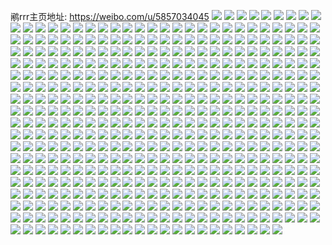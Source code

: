 鹇rrr主页地址: https://weibo.com/u/5857034045 
![](https://wx4.sinaimg.cn/mw2000/006onw73gy1h6ppbnlf20j32c0340qv6.jpg) 
![](https://wx4.sinaimg.cn/mw2000/006onw73gy1h6ppbr2r8xj31wb2niqv6.jpg) 
![](https://wx4.sinaimg.cn/mw2000/006onw73gy1h6ppbsdhqfj32c0340wvq.jpg) 
![](https://wx4.sinaimg.cn/mw2000/006onw73gy1h6ppbporswj32c034le82.jpg) 
![](https://wx4.sinaimg.cn/mw2000/006onw73gy1h6ppbypmrhj31sc2ds7wi.jpg) 
![](https://wx4.sinaimg.cn/mw2000/006onw73gy1h6ppbzdk9cj30k00zk7dg.jpg) 
![](https://wx4.sinaimg.cn/mw2000/006onw73gy1h6ppbw1vggj31sc2dskjm.jpg) 
![](https://wx4.sinaimg.cn/mw2000/006onw73gy1h6ppbuh63gj32c0340x3r.jpg) 
![](https://wx4.sinaimg.cn/mw2000/006onw73gy1h6ppbxhlhyj31oe28i7wi.jpg) 
![](https://wx4.sinaimg.cn/mw2000/006onw73gy1h411fqpj6kj32c03404qr.jpg) 
![](https://wx4.sinaimg.cn/mw2000/006onw73gy1h411fvq9ihj32c0340npg.jpg) 
![](https://wx4.sinaimg.cn/mw2000/006onw73gy1h411fzyq1nj32c03407wj.jpg) 
![](https://wx4.sinaimg.cn/mw2000/006onw73gy1h411g4ew6bj32c0340u0z.jpg) 
![](https://wx4.sinaimg.cn/mw2000/006onw73gy1h411gkhs6nj32c0340e83.jpg) 
![](https://wx4.sinaimg.cn/mw2000/006onw73gy1h411g7xax0j32c0355u0y.jpg) 
![](https://wx4.sinaimg.cn/mw2000/006onw73gy1h411gbu3y9j31zm2scu0z.jpg) 
![](https://wx4.sinaimg.cn/mw2000/006onw73gy1h411fo352rj32c0340x6q.jpg) 
![](https://wx4.sinaimg.cn/mw2000/006onw73gy1h411gh0l5pj32c035l4qs.jpg) 
![](https://wx4.sinaimg.cn/mw2000/006onw73gy1h3j20tn81cj324t307b2a.jpg) 
![](https://wx4.sinaimg.cn/mw2000/006onw73gy1h2uueesu3hj32c03401l1.jpg) 
![](https://wx4.sinaimg.cn/mw2000/006onw73gy1h2uuec5qovj32c0340b2d.jpg) 
![](https://wx4.sinaimg.cn/mw2000/006onw73gy1h2uuegnmepj32c0340b2b.jpg) 
![](https://wx4.sinaimg.cn/mw2000/006onw73gy1h2uuehvliwj32c034d4qr.jpg) 
![](https://wx4.sinaimg.cn/mw2000/006onw73gy1h2pooulredj32c0340e82.jpg) 
![](https://wx4.sinaimg.cn/mw2000/006onw73gy1h2poorcqskj32c03407wj.jpg) 
![](https://wx4.sinaimg.cn/mw2000/006onw73gy1h2poowjtyej32c0340kjm.jpg) 
![](https://wx4.sinaimg.cn/mw2000/006onw73gy1h2pooz0h1rj32c0340qv5.jpg) 
![](https://wx4.sinaimg.cn/mw2000/006onw73gy1h2popexwl2j32c03407wj.jpg) 
![](https://wx4.sinaimg.cn/mw2000/006onw73gy1h2pop1slscj32c0340npe.jpg) 
![](https://wx4.sinaimg.cn/mw2000/006onw73gy1h2pop8uslbj32c03401l0.jpg) 
![](https://wx4.sinaimg.cn/mw2000/006onw73gy1h2pop4innrj32c0340npe.jpg) 
![](https://wx4.sinaimg.cn/mw2000/006onw73gy1h2popcb9poj32c0340x6r.jpg) 
![](https://wx4.sinaimg.cn/mw2000/006onw73gy1h2bk6cs24xj32c0340qv6.jpg) 
![](https://wx4.sinaimg.cn/mw2000/006onw73gy1h23in8pecuj32c035lnpe.jpg) 
![](https://wx4.sinaimg.cn/mw2000/006onw73gy1h1t4r9r36aj33402c0b2a.jpg) 
![](https://wx4.sinaimg.cn/mw2000/006onw73gy1h1t4rkb9lij33402c07wi.jpg) 
![](https://wx4.sinaimg.cn/mw2000/006onw73gy1h1t4reoybmj33402c0hdu.jpg) 
![](https://wx4.sinaimg.cn/mw2000/006onw73gy1h1t4rbrm1lj33402c04qr.jpg) 
![](https://wx4.sinaimg.cn/mw2000/006onw73gy1h1t4r7vva3j31sc2dshdt.jpg) 
![](https://wx4.sinaimg.cn/mw2000/006onw73gy1h1t4r5woyuj32c0340hdv.jpg) 
![](https://wx4.sinaimg.cn/mw2000/006onw73gy1h1t4rh3qwbj33402d3e82.jpg) 
![](https://wx4.sinaimg.cn/mw2000/006onw73gy1h1t4rr5whgj334023r1kx.jpg) 
![](https://wx4.sinaimg.cn/mw2000/006onw73gy1h1t4robxjvj32sx1y7u0x.jpg) 
![](https://wx4.sinaimg.cn/mw2000/006onw73gy1h12hgsqrajj31ui2rj7wi.jpg) 
![](https://wx4.sinaimg.cn/mw2000/006onw73gy1h12hgtwu18j33402c0hdu.jpg) 
![](https://wx4.sinaimg.cn/mw2000/006onw73gy1h12hgrfr6xj32c0340e83.jpg) 
![](https://wx4.sinaimg.cn/mw2000/006onw73gy1h0jwk6ym8yj32c034x7wk.jpg) 
![](https://wx4.sinaimg.cn/mw2000/006onw73gy1h0jwk8wlfpj32c0340x6r.jpg) 
![](https://wx4.sinaimg.cn/mw2000/006onw73gy1h0jwkah6q0j32c0340b2c.jpg) 
![](https://wx4.sinaimg.cn/mw2000/006onw73gy1h0jwk5d444j31of2aib2a.jpg) 
![](https://wx4.sinaimg.cn/mw2000/006onw73gy1h0ebq3bfh5j32c03407wl.jpg) 
![](https://wx4.sinaimg.cn/mw2000/006onw73gy1h0ebpje6jsj32c03407wj.jpg) 
![](https://wx4.sinaimg.cn/mw2000/006onw73gy1h0ebqnjz7lj32c0340hdw.jpg) 
![](https://wx4.sinaimg.cn/mw2000/006onw73gy1h0ebr54s5gj31sc2ds7wi.jpg) 
![](https://wx4.sinaimg.cn/mw2000/006onw73gy1h073w7yrvpj32b833zkjn.jpg) 
![](https://wx4.sinaimg.cn/mw2000/006onw73gy1h073w2od9dj31oq28y4qq.jpg) 
![](https://wx4.sinaimg.cn/mw2000/006onw73gy1h073wciggqj32c034lu0z.jpg) 
![](https://wx4.sinaimg.cn/mw2000/006onw73gy1h01h33vl7nj324i24ib2b.jpg) 
![](https://wx4.sinaimg.cn/mw2000/006onw73gy1h01h374v6ij31x42iv1kz.jpg) 
![](https://wx4.sinaimg.cn/mw2000/006onw73gy1h01h359bc4j32c03401kz.jpg) 
![](https://wx4.sinaimg.cn/mw2000/006onw73gy1gzvrgkm7nlj32c0340b2c.jpg) 
![](https://wx4.sinaimg.cn/mw2000/006onw73gy1gzvrgm2mvhj32ai2hib2b.jpg) 
![](https://wx4.sinaimg.cn/mw2000/006onw73gy1gzvrgnpkr6j32c03404qs.jpg) 
![](https://wx4.sinaimg.cn/mw2000/006onw73gy1gzvrgpr5gfj32c0340e84.jpg) 
![](https://wx4.sinaimg.cn/mw2000/006onw73gy1gzl1vpstc1j30u00u0qbg.jpg) 
![](https://wx4.sinaimg.cn/mw2000/006onw73gy1gzl1vpdzssj32c0340hdv.jpg) 
![](https://wx4.sinaimg.cn/mw2000/006onw73gy1gzl1vr7p5mj32c0340e83.jpg) 
![](https://wx4.sinaimg.cn/mw2000/006onw73gy1gzl1vsp8s4j32c03404qr.jpg) 
![](https://wx4.sinaimg.cn/mw2000/006onw73gy1gzl1vudyzcj33402c0kjn.jpg) 
![](https://wx4.sinaimg.cn/mw2000/006onw73gy1gzl1vvyinhj32c0340qv7.jpg) 
![](https://wx4.sinaimg.cn/mw2000/006onw73gy1gzl1vxj3yfj32c0340npf.jpg) 
![](https://wx4.sinaimg.cn/mw2000/006onw73gy1gzl1vyuda2j33402c0hdu.jpg) 
![](https://wx4.sinaimg.cn/mw2000/006onw73gy1gzl1w0drkdj326m2wuhdu.jpg) 
![](https://wx4.sinaimg.cn/mw2000/006onw73gy1gyza747q8kj33402c01kx.jpg) 
![](https://wx4.sinaimg.cn/mw2000/006onw73gy1gylc2dlo2kj32a72vnnpe.jpg) 
![](https://wx4.sinaimg.cn/mw2000/006onw73gy1gylc2ahqiaj32c0340e81.jpg) 
![](https://wx4.sinaimg.cn/mw2000/006onw73gy1gylc2f3lpuj32c03401ky.jpg) 
![](https://wx4.sinaimg.cn/mw2000/006onw73gy1gyk69lsrgkj31x92qmnpe.jpg) 
![](https://wx4.sinaimg.cn/mw2000/006onw73gy1gyk69nxtuej32c0340e84.jpg) 
![](https://wx4.sinaimg.cn/mw2000/006onw73gy1gyk69k409rj32c0359qv7.jpg) 
![](https://wx4.sinaimg.cn/mw2000/006onw73gy1gyfc3r7ciaj31xm2ufqv6.jpg) 
![](https://wx4.sinaimg.cn/mw2000/006onw73gy1gyfc3p627xj33402c0nph.jpg) 
![](https://wx4.sinaimg.cn/mw2000/006onw73gy1gyfc3tam8jj31wv2pxu0y.jpg) 
![](https://wx4.sinaimg.cn/mw2000/006onw73gy1gy8hr6gkcvj326n2es1ky.jpg) 
![](https://wx4.sinaimg.cn/mw2000/006onw73gy1gy8hr5d171j31sc2dsx6p.jpg) 
![](https://wx4.sinaimg.cn/mw2000/006onw73gy1gy8hr7jtmcj32c0340kjm.jpg) 
![](https://wx4.sinaimg.cn/mw2000/006onw73gy1gy8hr90d9mj32c0340qv6.jpg) 
![](https://wx4.sinaimg.cn/mw2000/006onw73gy1gxce5f86t3j32bb332x6r.jpg) 
![](https://wx4.sinaimg.cn/mw2000/006onw73gy1gxce5qiq1aj32bb3324qu.jpg) 
![](https://wx4.sinaimg.cn/mw2000/006onw73gy1gxce5ic66vj32bb332u10.jpg) 
![](https://wx4.sinaimg.cn/mw2000/006onw73gy1gxce5ol2cnj32bb3321l2.jpg) 
![](https://wx4.sinaimg.cn/mw2000/006onw73gy1gxce5d92nwj33402c0hdv.jpg) 
![](https://wx4.sinaimg.cn/mw2000/006onw73gy1gxce5s5mhwj32c0340u10.jpg) 
![](https://wx4.sinaimg.cn/mw2000/006onw73gy1gxce5moycfj32bb332b2c.jpg) 
![](https://wx4.sinaimg.cn/mw2000/006onw73gy1gxce5jygypj32bb332u10.jpg) 
![](https://wx4.sinaimg.cn/mw2000/006onw73gy1gxce5v03o8j32bb332b2e.jpg) 
![](https://wx4.sinaimg.cn/mw2000/006onw73gy1gx58u6ownsj31sc1uib29.jpg) 
![](https://wx4.sinaimg.cn/mw2000/006onw73gy1gwx74xz1okj31vz2dr4qq.jpg) 
![](https://wx4.sinaimg.cn/mw2000/006onw73gy1gwx752ufbgj33402c0hdu.jpg) 
![](https://wx4.sinaimg.cn/mw2000/006onw73gy1gwx74pdxdjj32c0371b2c.jpg) 
![](https://wx4.sinaimg.cn/mw2000/006onw73gy1gwrb8r8tc5j32c035d7wj.jpg) 
![](https://wx4.sinaimg.cn/mw2000/006onw73gy1gwrb8pmtx4j32c0340e84.jpg) 
![](https://wx4.sinaimg.cn/mw2000/006onw73gy1gwrb8sx5z4j32c0340npg.jpg) 
![](https://wx4.sinaimg.cn/mw2000/006onw73gy1gwlmj6mju9j32c03401l0.jpg) 
![](https://wx4.sinaimg.cn/mw2000/006onw73gy1gwlmjgp2cfj32ak33zhdw.jpg) 
![](https://wx4.sinaimg.cn/mw2000/006onw73gy1gwlmjikeoxj30ty0xuqff.jpg) 
![](https://wx4.sinaimg.cn/mw2000/006onw73gy1gwlmivfg2rj32bx2klhdv.jpg) 
![](https://wx4.sinaimg.cn/mw2000/006onw73gy1gw4n3ys82xj329h2rqqv6.jpg) 
![](https://wx4.sinaimg.cn/mw2000/006onw73gy1gw4n41lndcj32c0340x6r.jpg) 
![](https://wx4.sinaimg.cn/mw2000/006onw73gy1gw4n43ve1sj33402ef4qr.jpg) 
![](https://wx4.sinaimg.cn/mw2000/006onw73gy1gw4n45prx3j32c0340npe.jpg) 
![](https://wx4.sinaimg.cn/mw2000/006onw73gy1gw4n4da3g4j33402c0npe.jpg) 
![](https://wx4.sinaimg.cn/mw2000/006onw73gy1gw4n69ixhpj33402c0e82.jpg) 
![](https://wx4.sinaimg.cn/mw2000/006onw73gy1gw4n3khi6zj32c0340qv7.jpg) 
![](https://wx4.sinaimg.cn/mw2000/006onw73gy1gw4nneimp9j33402c04qr.jpg) 
![](https://wx4.sinaimg.cn/mw2000/006onw73gy1gw4nnaok1uj33402c01kz.jpg) 
![](https://wx4.sinaimg.cn/mw2000/006onw73gy1gvdqawhx2aj61r02kxe8202.jpg) 
![](https://wx4.sinaimg.cn/mw2000/006onw73gy1gvdqatzgznj62c0340qv802.jpg) 
![](https://wx4.sinaimg.cn/mw2000/006onw73gy1gvdqaxvth5j62c0340u0y02.jpg) 
![](https://wx4.sinaimg.cn/mw2000/006onw73gy1gvdqaza4vkj61v62q9hdu02.jpg) 
![](https://wx4.sinaimg.cn/mw2000/006onw73gy1gvdqav91xbj61sc2ds4qq02.jpg) 
![](https://wx4.sinaimg.cn/mw2000/006onw73gy1gvdqb0m8thj620k2uke8302.jpg) 
![](https://wx4.sinaimg.cn/mw2000/006onw73gy1gvdqb6b0a4j60p80r2mzy02.jpg) 
![](https://wx4.sinaimg.cn/mw2000/006onw73gy1gvdqb1nf97j61jx2al7wi02.jpg) 
![](https://wx4.sinaimg.cn/mw2000/006onw73gy1gvdqcfy3mgj62c0340u0y02.jpg) 
![](https://wx4.sinaimg.cn/mw2000/006onw73gy1gtww8m8wlkj62c0340u0y02.jpg) 
![](https://wx4.sinaimg.cn/mw2000/006onw73gy1gtpolgncwij62c0340npg02.jpg) 
![](https://wx4.sinaimg.cn/mw2000/006onw73gy1gtpolobkylj62c02tk4qs02.jpg) 
![](https://wx4.sinaimg.cn/mw2000/006onw73gy1gtpolxs4j0j62c0340qv802.jpg) 
![](https://wx4.sinaimg.cn/mw2000/006onw73gy1gtpom73h4zj62c0340u1002.jpg) 
![](https://wx4.sinaimg.cn/mw2000/006onw73gy1gsxol29e7aj31sc2ds4qq.jpg) 
![](https://wx4.sinaimg.cn/mw2000/006onw73gy1gsxol31g37j30vi0vzdn5.jpg) 
![](https://wx4.sinaimg.cn/mw2000/006onw73gy1gsxokz4fq4j31sc2ds4qq.jpg) 
![](https://wx4.sinaimg.cn/mw2000/006onw73gy1gswztp6adaj32c03401kz.jpg) 
![](https://wx4.sinaimg.cn/mw2000/006onw73gy1gswztngdx8j32c0340b2b.jpg) 
![](https://wx4.sinaimg.cn/mw2000/006onw73gy1gswztqyc0hj32c03404qr.jpg) 
![](https://wx4.sinaimg.cn/mw2000/006onw73gy1gsvikylf11j31sc2dshdu.jpg) 
![](https://wx4.sinaimg.cn/mw2000/006onw73gy1gsekx8ckqij31i624knpd.jpg) 
![](https://wx4.sinaimg.cn/mw2000/006onw73gy1gsekxblxgwj326j2yj1kz.jpg) 
![](https://wx4.sinaimg.cn/mw2000/006onw73gy1gsekx952abj315t1gm16g.jpg) 
![](https://wx4.sinaimg.cn/mw2000/006onw73gy1gsekx6m99lj32c03407wk.jpg) 
![](https://wx4.sinaimg.cn/mw2000/006onw73gy1gs2vr2ewfij32c0340kjo.jpg) 
![](https://wx4.sinaimg.cn/mw2000/006onw73gy1gs2vr5i26gj32c0340kjo.jpg) 
![](https://wx4.sinaimg.cn/mw2000/006onw73gy1gs2vr7pg47j62c0340npg02.jpg) 
![](https://wx4.sinaimg.cn/mw2000/006onw73gy1gs2vqzcop5j32c0340hdw.jpg) 
![](https://wx4.sinaimg.cn/mw2000/006onw73gy1grray5d730j33402c0ao1.jpg) 
![](https://wx4.sinaimg.cn/mw2000/006onw73gy1grray7htovj33402c0kbo.jpg) 
![](https://wx4.sinaimg.cn/mw2000/006onw73gy1grray99l08j33402c0ncw.jpg) 
![](https://wx4.sinaimg.cn/mw2000/006onw73gy1grrayc1otij33402c0b29.jpg) 
![](https://wx4.sinaimg.cn/mw2000/006onw73gy1grrayedcruj33402c04jw.jpg) 
![](https://wx4.sinaimg.cn/mw2000/006onw73gy1grrayg1p10j33402c0n3v.jpg) 
![](https://wx4.sinaimg.cn/mw2000/006onw73gy1grrayi05ntj33402c0k34.jpg) 
![](https://wx4.sinaimg.cn/mw2000/006onw73gy1grray24gkoj33402c0qv5.jpg) 
![](https://wx4.sinaimg.cn/mw2000/006onw73gy1grrayjomsgj33402c048y.jpg) 
![](https://wx4.sinaimg.cn/mw2000/006onw73gy1gqjl02t7tfj30n01bxjv1.jpg) 
![](https://wx4.sinaimg.cn/mw2000/006onw73gy1gpwd0f2frij32bb332e81.jpg) 
![](https://wx4.sinaimg.cn/mw2000/006onw73gy1gpwd0ohzt4j31sc2ds4qp.jpg) 
![](https://wx4.sinaimg.cn/mw2000/006onw73gy1gpwd0gshzfj32bb3324qq.jpg) 
![](https://wx4.sinaimg.cn/mw2000/006onw73gy1gpwd0d40itj32bb332b29.jpg) 
![](https://wx4.sinaimg.cn/mw2000/006onw73gy1gpwd0nhitmj31sc2dsqv5.jpg) 
![](https://wx4.sinaimg.cn/mw2000/006onw73gy1gpwd0iatkaj32bb3324qp.jpg) 
![](https://wx4.sinaimg.cn/mw2000/006onw73gy1gpwd0lq339j31sc2ds1ky.jpg) 
![](https://wx4.sinaimg.cn/mw2000/006onw73gy1gpwd0qf4ubj32bb332x6p.jpg) 
![](https://wx4.sinaimg.cn/mw2000/006onw73gy1gpwd0s0v7dj31sc2ds1ky.jpg) 
![](https://wx4.sinaimg.cn/mw2000/006onw73gy1gpqd94zib0j32c03404qs.jpg) 
![](https://wx4.sinaimg.cn/mw2000/006onw73gy1gnt5o7m6ecj32c03407wj.jpg) 
![](https://wx4.sinaimg.cn/mw2000/006onw73gy1gnt5o39afej32ak323e81.jpg) 
![](https://wx4.sinaimg.cn/mw2000/006onw73gy1gnt5oeb8rkj32c0340x6q.jpg) 
![](https://wx4.sinaimg.cn/mw2000/006onw73ly1gnkq5r55lpj31sc2dsqv5.jpg) 
![](https://wx4.sinaimg.cn/mw2000/006onw73gy1gn0admxp27j31sc2dsu0x.jpg) 
![](https://wx4.sinaimg.cn/mw2000/006onw73gy1gn0adnxkndj31sc2dsu0x.jpg) 
![](https://wx4.sinaimg.cn/mw2000/006onw73gy1gn0adpsw5zj31sc2dsx6p.jpg) 
![](https://wx4.sinaimg.cn/mw2000/006onw73gy1gn0ads40xfj31sc26wx6p.jpg) 
![](https://wx4.sinaimg.cn/mw2000/006onw73gy1gms78vv5hbj32c03404qr.jpg) 
![](https://wx4.sinaimg.cn/mw2000/006onw73gy1gms78xe1hcj33402c04qq.jpg) 
![](https://wx4.sinaimg.cn/mw2000/006onw73gy1gms78za0ddj32c03404qq.jpg) 
![](https://wx4.sinaimg.cn/mw2000/006onw73gy1gms78qra8ej32c0340b2a.jpg) 
![](https://wx4.sinaimg.cn/mw2000/006onw73gy1gms794pvzjj32c0340qv6.jpg) 
![](https://wx4.sinaimg.cn/mw2000/006onw73gy1gms791dzcqj32c0340b2b.jpg) 
![](https://wx4.sinaimg.cn/mw2000/006onw73gy1gms78u45okj32io1w04qp.jpg) 
![](https://wx4.sinaimg.cn/mw2000/006onw73gy1gms792y107j328z2zy7wi.jpg) 
![](https://wx4.sinaimg.cn/mw2000/006onw73gy1gms78sihmgj31w01w0b29.jpg) 
![](https://wx4.sinaimg.cn/mw2000/006onw73gy1gmr19omug8j32c0340x6p.jpg) 
![](https://wx4.sinaimg.cn/mw2000/006onw73gy1gmr19yh4n9j31sc2ds1ky.jpg) 
![](https://wx4.sinaimg.cn/mw2000/006onw73gy1gmr1a5i2byj32c0340x6s.jpg) 
![](https://wx4.sinaimg.cn/mw2000/006onw73gy1gmr19uov9cj31sc2ds1ky.jpg) 
![](https://wx4.sinaimg.cn/mw2000/006onw73gy1gmr1amagwuj32c0340e83.jpg) 
![](https://wx4.sinaimg.cn/mw2000/006onw73gy1gmr19qokpsj31w02iob29.jpg) 
![](https://wx4.sinaimg.cn/mw2000/006onw73gy1gmr1aberuij32c03401l0.jpg) 
![](https://wx4.sinaimg.cn/mw2000/006onw73gy1gmr1arqze7j32c03401l0.jpg) 
![](https://wx4.sinaimg.cn/mw2000/006onw73gy1gmr1ah2chsj32c0340e83.jpg) 
![](https://wx4.sinaimg.cn/mw2000/006onw73ly1gml6h6a485j32c02c0npe.jpg) 
![](https://wx4.sinaimg.cn/mw2000/006onw73ly1gml6gqim8bj32c02c0qv6.jpg) 
![](https://wx4.sinaimg.cn/mw2000/006onw73ly1gml6gkis4gj32c02c0e83.jpg) 
![](https://wx4.sinaimg.cn/mw2000/006onw73ly1gml6h2c9k0j32c02c0qv6.jpg) 
![](https://wx4.sinaimg.cn/mw2000/006onw73ly1gml6g2bg59j30n00miwku.jpg) 
![](https://wx4.sinaimg.cn/mw2000/006onw73ly1gml6gxcqypj32c02c04qr.jpg) 
![](https://wx4.sinaimg.cn/mw2000/006onw73ly1gml6g8clajj32c02c0x6q.jpg) 
![](https://wx4.sinaimg.cn/mw2000/006onw73ly1gml6gdesevj328e28enpe.jpg) 
![](https://wx4.sinaimg.cn/mw2000/006onw73ly1gml6hblgqtj32c02c0u0y.jpg) 
![](https://wx4.sinaimg.cn/mw2000/006onw73ly1gljy1bnfm6j317r1pjtzn.jpg) 
![](https://wx4.sinaimg.cn/mw2000/006onw73ly1glc1d9kj1zj31zm2vrqv6.jpg) 
![](https://wx4.sinaimg.cn/mw2000/006onw73ly1glamo3pl3bj32c03407wk.jpg) 
![](https://wx4.sinaimg.cn/mw2000/006onw73ly1gkcxctnzjoj31zc2ulhdu.jpg) 
![](https://wx4.sinaimg.cn/mw2000/006onw73ly1gkaqw0e2eej31ho28rqv5.jpg) 
![](https://wx4.sinaimg.cn/mw2000/006onw73gy1gjnlhfl31ej32of2c07wj.jpg) 
![](https://wx4.sinaimg.cn/mw2000/006onw73ly1gjh1puh1ibj32c0340u0z.jpg) 
![](https://wx4.sinaimg.cn/mw2000/006onw73ly1gjh1pw8fpoj32c0340u0z.jpg) 
![](https://wx4.sinaimg.cn/mw2000/006onw73ly1gjh1q2ms35j32c0340kjn.jpg) 
![](https://wx4.sinaimg.cn/mw2000/006onw73ly1gjh1ps0l0cj31w02ioe82.jpg) 
![](https://wx4.sinaimg.cn/mw2000/006onw73ly1gjh1ppk351j31sc2dskjm.jpg) 
![](https://wx4.sinaimg.cn/mw2000/006onw73ly1gjh1psnw62j31ph0ykau3.jpg) 
![](https://wx4.sinaimg.cn/mw2000/006onw73ly1gjh1q4b1x9j33402c01kz.jpg) 
![](https://wx4.sinaimg.cn/mw2000/006onw73ly1gjh1q7k0oyj32vr2c0u0y.jpg) 
![](https://wx4.sinaimg.cn/mw2000/006onw73ly1gjh1q673uaj32wb2c0qv6.jpg) 
![](https://wx4.sinaimg.cn/mw2000/006onw73gy1gjghwjfue6j32c02c0kjm.jpg) 
![](https://wx4.sinaimg.cn/mw2000/006onw73gy1gjghwkf1yaj329g29gkjl.jpg) 
![](https://wx4.sinaimg.cn/mw2000/006onw73gy1gjghwhkznvj32c02c0b2b.jpg) 
![](https://wx4.sinaimg.cn/mw2000/006onw73gy1gjghwnwyunj32c02c01kz.jpg) 
![](https://wx4.sinaimg.cn/mw2000/006onw73gy1gjghwp0qy5j32at2at7wi.jpg) 
![](https://wx4.sinaimg.cn/mw2000/006onw73gy1gjghwmb4gxj32c02c04qr.jpg) 
![](https://wx4.sinaimg.cn/mw2000/006onw73gy1gjb32yw4e2j31sc2br1ky.jpg) 
![](https://wx4.sinaimg.cn/mw2000/006onw73gy1gipvvhxk5vj30qw0zvahj.jpg) 
![](https://wx4.sinaimg.cn/mw2000/006onw73gy1gimv0qq5m6j32c0340njk.jpg) 
![](https://wx4.sinaimg.cn/mw2000/006onw73gy1gimv0nx6cnj31sc2dsx6p.jpg) 
![](https://wx4.sinaimg.cn/mw2000/006onw73gy1gimv0p4umlj32c03404pe.jpg) 
![](https://wx4.sinaimg.cn/mw2000/006onw73gy1gikdkz2vi0j31sc2dsx6p.jpg) 
![](https://wx4.sinaimg.cn/mw2000/006onw73ly1giijhfaksjj31sc2ds7wi.jpg) 
![](https://wx4.sinaimg.cn/mw2000/006onw73gy1gid80dalj8j32c03404qr.jpg) 
![](https://wx4.sinaimg.cn/mw2000/006onw73gy1gid80fhvntj30f80gotaq.jpg) 
![](https://wx4.sinaimg.cn/mw2000/006onw73gy1gid80euqdqj32c03404qr.jpg) 
![](https://wx4.sinaimg.cn/mw2000/006onw73gy1gicnco979lj324q2zvnpe.jpg) 
![](https://wx4.sinaimg.cn/mw2000/006onw73gy1gicncpujt6j32502ztqv6.jpg) 
![](https://wx4.sinaimg.cn/mw2000/006onw73gy1gicncmjxbcj323l306kjm.jpg) 
![](https://wx4.sinaimg.cn/mw2000/006onw73gy1gi5fp3ssppj31sc2dsu0x.jpg) 
![](https://wx4.sinaimg.cn/mw2000/006onw73gy1gi444ibyf7j31sc2ds1ky.jpg) 
![](https://wx4.sinaimg.cn/mw2000/006onw73gy1gi444e7rdgj32ak340u0z.jpg) 
![](https://wx4.sinaimg.cn/mw2000/006onw73gy1gi444a2xi4j32af340e84.jpg) 
![](https://wx4.sinaimg.cn/mw2000/006onw73gy1gi444gioxkj32c03407wk.jpg) 
![](https://wx4.sinaimg.cn/mw2000/006onw73ly1ghy3p8zx2qj32c03404qr.jpg) 
![](https://wx4.sinaimg.cn/mw2000/006onw73ly1ghy3piiagpj32c03407wj.jpg) 
![](https://wx4.sinaimg.cn/mw2000/006onw73ly1ghy3oxbqv1j32c03404qr.jpg) 
![](https://wx4.sinaimg.cn/mw2000/006onw73ly1ghy3prrvj8j32c03404qr.jpg) 
![](https://wx4.sinaimg.cn/mw2000/006onw73ly1ghxni352msj31sc2dsx6p.jpg) 
![](https://wx4.sinaimg.cn/mw2000/006onw73ly1ghxnhxcpsaj31sc2dsu0x.jpg) 
![](https://wx4.sinaimg.cn/mw2000/006onw73ly1ghxnhzhfu9j31sc2dsu0x.jpg) 
![](https://wx4.sinaimg.cn/mw2000/006onw73ly1ghxni68o2wj325m2su7wi.jpg) 
![](https://wx4.sinaimg.cn/mw2000/006onw73ly1ghxnie7q2ij32c0340npf.jpg) 
![](https://wx4.sinaimg.cn/mw2000/006onw73ly1ghxni8s6x7j31yx2qskjl.jpg) 
![](https://wx4.sinaimg.cn/mw2000/006onw73ly1ghuyoicd0mj321z2lqx6p.jpg) 
![](https://wx4.sinaimg.cn/mw2000/006onw73ly1ghuyoc31ilj31ur2u5npd.jpg) 
![](https://wx4.sinaimg.cn/mw2000/006onw73ly1ghuyoaf3r5j31zt2mukjl.jpg) 
![](https://wx4.sinaimg.cn/mw2000/006onw73ly1ghuyo2zcozj31sc2dsqv5.jpg) 
![](https://wx4.sinaimg.cn/mw2000/006onw73ly1ghuyo4fdz2j322l2iphdt.jpg) 
![](https://wx4.sinaimg.cn/mw2000/006onw73ly1ghuyo0kahnj31sc2dsu0x.jpg) 
![](https://wx4.sinaimg.cn/mw2000/006onw73ly1ghplc5yu4wj31sc2ds1ky.jpg) 
![](https://wx4.sinaimg.cn/mw2000/006onw73ly1ghplbpzzesj31sc2dsx6p.jpg) 
![](https://wx4.sinaimg.cn/mw2000/006onw73ly1ghplch03dhj31sc2dsx6p.jpg) 
![](https://wx4.sinaimg.cn/mw2000/006onw73ly1ghplcnzclgj32c0366qv7.jpg) 
![](https://wx4.sinaimg.cn/mw2000/006onw73ly1ghplcruk4zj31sc2ds7wi.jpg) 
![](https://wx4.sinaimg.cn/mw2000/006onw73ly1ghplclpnm4j32c0340hdw.jpg) 
![](https://wx4.sinaimg.cn/mw2000/006onw73ly1ghplde10yrj32c0340e84.jpg) 
![](https://wx4.sinaimg.cn/mw2000/006onw73ly1ghplbb6837j31uz1uznpd.jpg) 
![](https://wx4.sinaimg.cn/mw2000/006onw73ly1ghpldk8hmaj31sc2ds1ky.jpg) 
![](https://wx4.sinaimg.cn/mw2000/006onw73ly1ghjqpyscftj31sc2ds4qq.jpg) 
![](https://wx4.sinaimg.cn/mw2000/006onw73ly1ghjm9pfoybj31sc2dse81.jpg) 
![](https://wx4.sinaimg.cn/mw2000/006onw73ly1ghjm9tqsjqj31rj2b3b29.jpg) 
![](https://wx4.sinaimg.cn/mw2000/006onw73ly1ghjm9vzn5cj31sc2dsb29.jpg) 
![](https://wx4.sinaimg.cn/mw2000/006onw73ly1ghjm9yjcygj31sc2dshdt.jpg) 
![](https://wx4.sinaimg.cn/mw2000/006onw73ly1ghjm9rjxfbj31sc2dsb29.jpg) 
![](https://wx4.sinaimg.cn/mw2000/006onw73ly1ghjma1y02wj31rn2dre81.jpg) 
![](https://wx4.sinaimg.cn/mw2000/006onw73ly1ghjma48g2qj31sc2ds7wh.jpg) 
![](https://wx4.sinaimg.cn/mw2000/006onw73ly1ghjma5sxsfj31sc2ds7wh.jpg) 
![](https://wx4.sinaimg.cn/mw2000/006onw73ly1ghjma7ymcvj31sc2dskjl.jpg) 
![](https://wx4.sinaimg.cn/mw2000/006onw73gy1ghe12th7nij32c02c0u0y.jpg) 
![](https://wx4.sinaimg.cn/mw2000/006onw73gy1ghe12p0kiqj32c02c07wi.jpg) 
![](https://wx4.sinaimg.cn/mw2000/006onw73gy1ghe12yrz6hj32c02c0kjm.jpg) 
![](https://wx4.sinaimg.cn/mw2000/006onw73gy1ghe132yq31j32c02c0b2a.jpg) 
![](https://wx4.sinaimg.cn/mw2000/006onw73gy1ghe12wbsiaj32c02c0e82.jpg) 
![](https://wx4.sinaimg.cn/mw2000/006onw73gy1ghe136pcwhj32c02c0b2b.jpg) 
![](https://wx4.sinaimg.cn/mw2000/006onw73gy1ghe13b6r3ij32c02c0kjn.jpg) 
![](https://wx4.sinaimg.cn/mw2000/006onw73gy1ghe139b8vyj32c0340x6q.jpg) 
![](https://wx4.sinaimg.cn/mw2000/006onw73gy1ghe13cdj4yj322i22hqv6.jpg) 
![](https://wx4.sinaimg.cn/mw2000/006onw73gy1gh3c0dzdjij30q00yogqy.jpg) 
![](https://wx4.sinaimg.cn/mw2000/006onw73gy1gg7169xgv5j30yo0yoak8.jpg) 
![](https://wx4.sinaimg.cn/mw2000/006onw73gy1gg716dfrpoj30q00yoafi.jpg) 
![](https://wx4.sinaimg.cn/mw2000/006onw73gy1gg7165ys3jj30q00yojwu.jpg) 
![](https://wx4.sinaimg.cn/mw2000/006onw73gy1gg716b13ioj30q00yo44s.jpg) 
![](https://wx4.sinaimg.cn/mw2000/006onw73gy1gg716q5jfrj32c02c0u0x.jpg) 
![](https://wx4.sinaimg.cn/mw2000/006onw73gy1gg716c3kr4j30q00yaq8m.jpg) 
![](https://wx4.sinaimg.cn/mw2000/006onw73gy1gf8m5mqkvmj30q00yon3v.jpg) 
![](https://wx4.sinaimg.cn/mw2000/006onw73gy1gf8m5k2n6ej31ho1zkqsx.jpg) 
![](https://wx4.sinaimg.cn/mw2000/006onw73gy1gf8m5ilwg2j30q00yoq9h.jpg) 
![](https://wx4.sinaimg.cn/mw2000/006onw73gy1gf8m5kk0sgj30p80yo7c0.jpg) 
![](https://wx4.sinaimg.cn/mw2000/006onw73gy1gf8m5j4915j30q00yo7ar.jpg) 
![](https://wx4.sinaimg.cn/mw2000/006onw73gy1gf8m5ndo0cj30p40yowlu.jpg) 
![](https://wx4.sinaimg.cn/mw2000/006onw73gy1gf8m5l1q90j30q00yoag5.jpg) 
![](https://wx4.sinaimg.cn/mw2000/006onw73gy1gf8m5m328hj30q00yoth8.jpg) 
![](https://wx4.sinaimg.cn/mw2000/006onw73gy1gf8m5ljvs4j30q00yowkt.jpg) 
![](https://wx4.sinaimg.cn/mw2000/006onw73gy1ge04p9lm3lj31f01mih32.jpg) 
![](https://wx4.sinaimg.cn/mw2000/006onw73gy1ge04p8fl4oj31f01w0x6r.jpg) 
![](https://wx4.sinaimg.cn/mw2000/006onw73gy1ge04pg84gqj31f01w0u0z.jpg) 
![](https://wx4.sinaimg.cn/mw2000/006onw73gy1ge04paijvxj31cj1t7h6c.jpg) 
![](https://wx4.sinaimg.cn/mw2000/006onw73gy1gbycdxyz1sj30ku15o123.jpg) 
![](https://wx4.sinaimg.cn/mw2000/006onw73gy1gbycdxg2ofj30ku1q27jw.jpg) 
![](https://wx4.sinaimg.cn/mw2000/006onw73gy1gbycdwr0mzj30ku16bwpp.jpg) 
![](https://wx4.sinaimg.cn/mw2000/006onw73gy1gbycdzqg81j30uv0uv7d4.jpg) 
![](https://wx4.sinaimg.cn/mw2000/006onw73gy1gbyce1a8dcj30wa0wa13p.jpg) 
![](https://wx4.sinaimg.cn/mw2000/006onw73gy1gbycdzajn0j30yo0yon7s.jpg) 
![](https://wx4.sinaimg.cn/mw2000/006onw73gy1gbycdyoh1qj30ku2w64qp.jpg) 
![](https://wx4.sinaimg.cn/mw2000/006onw73gy1gbyce0amrzj30wz0wzn87.jpg) 
![](https://wx4.sinaimg.cn/mw2000/006onw73gy1gbyce0qqnrj30sj0sjaij.jpg) 
![](https://wx4.sinaimg.cn/mw2000/006onw73gy1gbw6yoivxmj30q00yodlk.jpg) 
![](https://wx4.sinaimg.cn/mw2000/006onw73gy1gbw297l5jej30q00yo7aw.jpg) 
![](https://wx4.sinaimg.cn/mw2000/006onw73gy1gakeen3zv9j30q00yoq9d.jpg) 
![](https://wx4.sinaimg.cn/mw2000/006onw73gy1gaju0nb0xzj30q00yo44p.jpg) 
![](https://wx4.sinaimg.cn/mw2000/006onw73gy1gaju0mvzrcj30q00yodnm.jpg) 
![](https://wx4.sinaimg.cn/mw2000/006onw73gy1gaju0o96uvj30q00yodm2.jpg) 
![](https://wx4.sinaimg.cn/mw2000/006onw73gy1gaju0mfleej30q00yo461.jpg) 
![](https://wx4.sinaimg.cn/mw2000/006onw73gy1gaju0lzp37j30q00yok0n.jpg) 
![](https://wx4.sinaimg.cn/mw2000/006onw73gy1gaju0npu57j30q00yo461.jpg) 
![](https://wx4.sinaimg.cn/mw2000/006onw73gy1gag6jaiigkj30yo0q0aj5.jpg) 
![](https://wx4.sinaimg.cn/mw2000/006onw73gy1gag6jb20uxj30yo0yok1b.jpg) 
![](https://wx4.sinaimg.cn/mw2000/006onw73gy1gag6jbrqjxj30ei0eiq5g.jpg) 
![](https://wx4.sinaimg.cn/mw2000/006onw73gy1gag6jcgv39j30yo0yowr6.jpg) 
![](https://wx4.sinaimg.cn/mw2000/006onw73gy1gag6jd1vh0j30pz0pzgte.jpg) 
![](https://wx4.sinaimg.cn/mw2000/006onw73gy1gag6jdn2f0j30r90r9don.jpg) 
![](https://wx4.sinaimg.cn/mw2000/006onw73gy1gag6je3w8yj30q00q0dmv.jpg) 
![](https://wx4.sinaimg.cn/mw2000/006onw73gy1gag6jelr9wj30po0pojy7.jpg) 
![](https://wx4.sinaimg.cn/mw2000/006onw73gy1gag6jf3r0vj30o20o4grg.jpg) 
![](https://wx4.sinaimg.cn/mw2000/006onw73gy1gacnhkvscsj30pw0yogt2.jpg) 
![](https://wx4.sinaimg.cn/mw2000/006onw73gy1g95lmervn2j30yo0yo7av.jpg) 
![](https://wx4.sinaimg.cn/mw2000/006onw73gy1g8qqfg1mydj30de0hkq57.jpg) 
![](https://wx4.sinaimg.cn/mw2000/006onw73ly1g4tmvhdnq8j30q00yo0yt.jpg) 
![](https://wx4.sinaimg.cn/mw2000/006onw73gy1g3yuxh8swlj30q00yowni.jpg) 
![](https://wx4.sinaimg.cn/mw2000/006onw73gy1g3m3trr9qxj32io1w0kjl.jpg) 
![](https://wx4.sinaimg.cn/mw2000/006onw73gy1g1r0ictukej30um0tyter.jpg) 
![](https://wx4.sinaimg.cn/mw2000/006onw73gy1g1qs46mxkzj30u00u0gor.jpg) 
![](https://wx4.sinaimg.cn/mw2000/006onw73ly1g1k2eqaqmtj31ho1zkkjn.jpg) 
![](https://wx4.sinaimg.cn/mw2000/006onw73gy1g1gizjxsevj30n40yoag3.jpg) 
![](https://wx4.sinaimg.cn/mw2000/006onw73gy1g1d4808qy4j30n40yoq5q.jpg) 
![](https://wx4.sinaimg.cn/mw2000/006onw73gy1g19r4hht0tj30u0140jy8.jpg) 
![](https://wx4.sinaimg.cn/mw2000/006onw73gy1g0upvtjpswj30u0190dvv.jpg) 
![](https://wx4.sinaimg.cn/mw2000/006onw73gy1g0kcl0azr7j31w02iokjl.jpg) 
![](https://wx4.sinaimg.cn/mw2000/006onw73gy1g0kckwaoz3j31w02ioe81.jpg) 
![](https://wx4.sinaimg.cn/mw2000/006onw73gy1g0kcl2ghelj31w02io7wh.jpg) 
![](https://wx4.sinaimg.cn/mw2000/006onw73ly1fylff40uq9j32c02c0qss.jpg) 
![](https://wx4.sinaimg.cn/mw2000/006onw73ly1fylff2jdnsj32c02c01l0.jpg) 
![](https://wx4.sinaimg.cn/mw2000/006onw73gy1fyeti565ucj32c02c0e4z.jpg) 
![](https://wx4.sinaimg.cn/mw2000/006onw73gy1fyeti6sbfej32c02c04mg.jpg) 
![](https://wx4.sinaimg.cn/mw2000/006onw73gy1fyeti88dzsj32c02c0ay4.jpg) 
![](https://wx4.sinaimg.cn/mw2000/006onw73gy1fyetip2xu8j32c02c04qq.jpg) 
![](https://wx4.sinaimg.cn/mw2000/006onw73gy1fyetimvsc3j32c02c04qq.jpg) 
![](https://wx4.sinaimg.cn/mw2000/006onw73gy1fyetidpdwcj32c02c01ky.jpg) 
![](https://wx4.sinaimg.cn/mw2000/006onw73gy1fyetia1g09j32c02c0no7.jpg) 
![](https://wx4.sinaimg.cn/mw2000/006onw73gy1fyetihiyuqj32c02c01kx.jpg) 
![](https://wx4.sinaimg.cn/mw2000/006onw73gy1fyeti3zlh0j32c02c0h9e.jpg) 
![](https://wx4.sinaimg.cn/mw2000/006onw73gy1fyat463fphj30u014cwnl.jpg) 
![](https://wx4.sinaimg.cn/mw2000/006onw73gy1fy6kf3s5qcj30u00u0wks.jpg) 
![](https://wx4.sinaimg.cn/mw2000/006onw73gy1fxxc2s9rkfj31w02io7wh.jpg) 
![](https://wx4.sinaimg.cn/mw2000/006onw73gy1fxv5785nyxj32c02c01ky.jpg) 
![](https://wx4.sinaimg.cn/mw2000/006onw73gy1fxv57962ftj32c02c0u0x.jpg) 
![](https://wx4.sinaimg.cn/mw2000/006onw73gy1fxv57dp54oj32c02c0b2a.jpg) 
![](https://wx4.sinaimg.cn/mw2000/006onw73gy1fxv57e7g4fj30uo0uo46c.jpg) 
![](https://wx4.sinaimg.cn/mw2000/006onw73gy1fxld2ngdr5j31ho1ho7wi.jpg) 
![](https://wx4.sinaimg.cn/mw2000/006onw73gy1fxld2ljijfj31ho1howvc.jpg) 
![](https://wx4.sinaimg.cn/mw2000/006onw73gy1fxld2o5l9xj31ho1hoqny.jpg) 
![](https://wx4.sinaimg.cn/mw2000/006onw73gy1fxld2olc2lj31ho1hoh1e.jpg) 
![](https://wx4.sinaimg.cn/mw2000/006onw73gy1fxld2q8a2xj31ho1hoh3n.jpg) 
![](https://wx4.sinaimg.cn/mw2000/006onw73gy1fxld2prxalj31ho1hotoi.jpg) 
![](https://wx4.sinaimg.cn/mw2000/006onw73gy1fxgz01jl6gj30qo0qo49k.jpg) 
![](https://wx4.sinaimg.cn/mw2000/006onw73gy1fxb3xrpxf4j30qo0zkgt7.jpg) 
![](https://wx4.sinaimg.cn/mw2000/006onw73gy1fxb3xsnx3rj30qo0zk0zi.jpg) 
![](https://wx4.sinaimg.cn/mw2000/006onw73gy1fxb3xtb4s7j30qo0zktge.jpg) 
![](https://wx4.sinaimg.cn/mw2000/006onw73gy1fxb3xtqv82j30qo0zkn4m.jpg) 
![](https://wx4.sinaimg.cn/mw2000/006onw73gy1fxb3xu4ejoj30qo0zk7ao.jpg) 
![](https://wx4.sinaimg.cn/mw2000/006onw73gy1fxb3xugevvj30qo0zkdmb.jpg) 
![](https://wx4.sinaimg.cn/mw2000/006onw73gy1fxb3xyr778j30qo0zk0yz.jpg) 
![](https://wx4.sinaimg.cn/mw2000/006onw73gy1fxb3xz48srj30qo0zl0zt.jpg) 
![](https://wx4.sinaimg.cn/mw2000/006onw73gy1fxb3xzwzhvj30qo0zkq8x.jpg) 
![](https://wx4.sinaimg.cn/mw2000/006onw73gy1fwn58emd9vj31w02iohdt.jpg) 
![](https://wx4.sinaimg.cn/mw2000/006onw73gy1fwkx2xiep5j31hm1hoh23.jpg) 
![](https://wx4.sinaimg.cn/mw2000/006onw73gy1fwjg98tut6j31ho1zkqv8.jpg) 
![](https://wx4.sinaimg.cn/mw2000/006onw73gy1fwdc53wjpaj30u00tz7bv.jpg) 
![](https://wx4.sinaimg.cn/mw2000/006onw73gy1fwdc560sg8j32c02c07wh.jpg) 
![](https://wx4.sinaimg.cn/mw2000/006onw73gy1fwdc573rblj32c02c0hdt.jpg) 
![](https://wx4.sinaimg.cn/mw2000/006onw73gy1fw223q4jskj31xp1xqhdt.jpg) 
![](https://wx4.sinaimg.cn/mw2000/006onw73gy1fvznqikzqxj32c02c0hdt.jpg) 
![](https://wx4.sinaimg.cn/mw2000/006onw73gy1fvp5z6aphzj30kv0ku0vj.jpg) 
![](https://wx4.sinaimg.cn/mw2000/006onw73gy1fvikrqb6xbj30ku0kujt9.jpg) 
![](https://wx4.sinaimg.cn/mw2000/006onw73gy1fvikrr9fgjj30ku0kudik.jpg) 
![](https://wx4.sinaimg.cn/mw2000/006onw73gy1fvikrrlrwkj30ku0kuq4v.jpg) 
![](https://wx4.sinaimg.cn/mw2000/006onw73gy1fvikrs3dhaj30ku0kujvm.jpg) 
![](https://wx4.sinaimg.cn/mw2000/006onw73gy1fvikrsfd7fj30ku0kudib.jpg) 
![](https://wx4.sinaimg.cn/mw2000/006onw73gy1fvikrsrn4aj30ku0kun06.jpg) 
![](https://wx4.sinaimg.cn/mw2000/006onw73gy1fvfaj7vk7fj30qo0tvn1u.jpg) 
![](https://wx4.sinaimg.cn/mw2000/006onw73gy1fvaldrwxszj32c02c0npd.jpg) 
![](https://wx4.sinaimg.cn/mw2000/006onw73gy1fvaldw68r5j32c02c0hdt.jpg) 
![](https://wx4.sinaimg.cn/mw2000/006onw73gy1fvale0l008j32c02c04qp.jpg) 
![](https://wx4.sinaimg.cn/mw2000/006onw73gy1fvaldn2948j32912917wh.jpg) 
![](https://wx4.sinaimg.cn/mw2000/006onw73gy1fvale65mw0j32c02c04qp.jpg) 
![](https://wx4.sinaimg.cn/mw2000/006onw73gy1fvalebuh48j329b29be81.jpg) 
![](https://wx4.sinaimg.cn/mw2000/006onw73gy1fvaigitdo7j31w02iou0x.jpg) 
![](https://wx4.sinaimg.cn/mw2000/006onw73gy1fvaigjppkej32c02c01ky.jpg) 
![](https://wx4.sinaimg.cn/mw2000/006onw73gy1fvaigkn5pej31w02ioqv5.jpg) 
![](https://wx4.sinaimg.cn/mw2000/006onw73gy1fvaigli4rqj32c02al1ky.jpg) 
![](https://wx4.sinaimg.cn/mw2000/006onw73gy1fvaigmbhv9j32c02c04qq.jpg) 
![](https://wx4.sinaimg.cn/mw2000/006onw73gy1fvaightab3j32c02c01ky.jpg) 
![](https://wx4.sinaimg.cn/mw2000/006onw73gy1fvaignez2oj32c02c01ky.jpg) 
![](https://wx4.sinaimg.cn/mw2000/006onw73gy1fvaigqabzcj31w02io1ky.jpg) 
![](https://wx4.sinaimg.cn/mw2000/006onw73gy1fvaigozcqmj32c02c0u0x.jpg) 
![](https://wx4.sinaimg.cn/mw2000/006onw73gy1fv9jest2qgj30u00tz42p.jpg) 
![](https://wx4.sinaimg.cn/mw2000/006onw73gy1fv9jes499rj30tz0u0k0g.jpg) 
![](https://wx4.sinaimg.cn/mw2000/006onw73gy1fv9jev6r7tj32c02c0x6p.jpg) 
![](https://wx4.sinaimg.cn/mw2000/006onw73gy1fv9jew7br6j32c02c0b29.jpg) 
![](https://wx4.sinaimg.cn/mw2000/006onw73gy1fv3sn065tmj30hs0hs0wg.jpg) 
![](https://wx4.sinaimg.cn/mw2000/006onw73gy1fv3sn145xjj30hs0hs41u.jpg) 
![](https://wx4.sinaimg.cn/mw2000/006onw73gy1fv3sn1y177j30hs0hsmz7.jpg) 
![](https://wx4.sinaimg.cn/mw2000/006onw73gy1fv1g0cg5sej31ho1hodz6.jpg) 
![](https://wx4.sinaimg.cn/mw2000/006onw73gy1fv1g0deu51j322q22shdt.jpg) 
![](https://wx4.sinaimg.cn/mw2000/006onw73gy1fv1g0eavfaj31ho1hoqmj.jpg) 
![](https://wx4.sinaimg.cn/mw2000/006onw73gy1fv1g0evpzdj31ho1ho1bu.jpg) 
![](https://wx4.sinaimg.cn/mw2000/006onw73gy1fv1g0akzfvj31ho1hoh1k.jpg) 
![](https://wx4.sinaimg.cn/mw2000/006onw73gy1fv1g0flbctj31ho1hoqnj.jpg) 
![](https://wx4.sinaimg.cn/mw2000/006onw73gy1fv1g0g3hayj31e71hoh22.jpg) 
![](https://wx4.sinaimg.cn/mw2000/006onw73gy1fv1g0gnrqej32c02c0b1s.jpg) 
![](https://wx4.sinaimg.cn/mw2000/006onw73gy1fv1g0h4zbzj31ho1hodxm.jpg) 
![](https://wx4.sinaimg.cn/mw2000/006onw73gy1fumc13vmbkj32db1w07wh.jpg) 
![](https://wx4.sinaimg.cn/mw2000/006onw73gy1fumc15k0byj31vz1w04o4.jpg) 
![](https://wx4.sinaimg.cn/mw2000/006onw73gy1fumc14w8fmj32io1w04qp.jpg) 
![](https://wx4.sinaimg.cn/mw2000/006onw73gy1fumc16528cj31n01mzqmq.jpg) 
![](https://wx4.sinaimg.cn/mw2000/006onw73gy1fumc16tg1kj31w02iob29.jpg) 
![](https://wx4.sinaimg.cn/mw2000/006onw73gy1fuh6t03j7ij30hu08nmxk.jpg) 
![](https://wx4.sinaimg.cn/mw2000/006onw73gy1fufg2xzz4tj31tq2fce3k.jpg) 
![](https://wx4.sinaimg.cn/mw2000/006onw73gy1fu5v7ipjqdj30m80m8452.jpg) 
![](https://wx4.sinaimg.cn/mw2000/006onw73gy1fu0bkbujs2j31ho1honfu.jpg) 
![](https://wx4.sinaimg.cn/mw2000/006onw73gy1fu0bkco5irj319z19z4hh.jpg) 
![](https://wx4.sinaimg.cn/mw2000/006onw73gy1fu0bkdko77j31ho1ho7na.jpg) 
![](https://wx4.sinaimg.cn/mw2000/006onw73gy1ftqnpbk73tj30ku15oqb3.jpg) 
![](https://wx4.sinaimg.cn/mw2000/006onw73gy1ftme2rh5raj31ho1hoaz5.jpg) 
![](https://wx4.sinaimg.cn/mw2000/006onw73gy1ftk28e4qapj30qp0qoq7u.jpg) 
![](https://wx4.sinaimg.cn/mw2000/006onw73gy1ftk28eudb1j30qp0qotdm.jpg) 
![](https://wx4.sinaimg.cn/mw2000/006onw73gy1ftk28flqcrj30qp0qotea.jpg) 
![](https://wx4.sinaimg.cn/mw2000/006onw73gy1ftk28h5x68j30qp0qo0x0.jpg) 
![](https://wx4.sinaimg.cn/mw2000/006onw73gy1ftk28gjyd1j30qo0qo0xk.jpg) 
![](https://wx4.sinaimg.cn/mw2000/006onw73gy1ftk28d5802j30qo0qowji.jpg) 
![](https://wx4.sinaimg.cn/mw2000/006onw73gy1ftgqmo49lij31ho1hoe82.jpg) 
![](https://wx4.sinaimg.cn/mw2000/006onw73gy1ftgqmqpvhcj32c02c0u11.jpg) 
![](https://wx4.sinaimg.cn/mw2000/006onw73gy1ftgqms3bvfj31ho1hox6p.jpg) 
![](https://wx4.sinaimg.cn/mw2000/006onw73gy1ftgqmm7zwdj31ho1hokjm.jpg) 
![](https://wx4.sinaimg.cn/mw2000/006onw73gy1ft8lp60jiej32c02c0b29.jpg) 
![](https://wx4.sinaimg.cn/mw2000/006onw73gy1ft8lp849ffj32c02c0b29.jpg) 
![](https://wx4.sinaimg.cn/mw2000/006onw73gy1ft8lp9ojecj32c02c0e81.jpg) 
![](https://wx4.sinaimg.cn/mw2000/006onw73gy1ft8lpav487j32c02c07wh.jpg) 
![](https://wx4.sinaimg.cn/mw2000/006onw73gy1ft8lpdx85zj32c02c0e81.jpg) 
![](https://wx4.sinaimg.cn/mw2000/006onw73gy1ft8lpj7tq9j32c02c01kx.jpg) 
